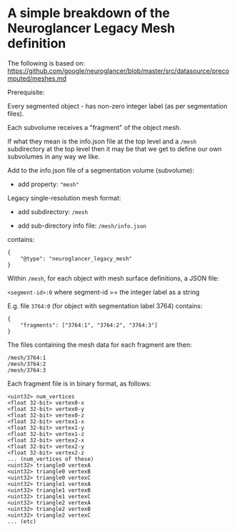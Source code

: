 # A simple breakdown of the Neuroglancer Legacy Mesh definition

The following is based on:
https://github.com/google/neuroglancer/blob/master/src/datasource/precomputed/meshes.md

Prerequisite:

Every segmented object - has non-zero integer label (as per segmentation files).

Each subvolume receives a "fragment" of the object mesh.

If what they mean is the info.json file at the top level and a `/mesh` subdirectory at the top level
then it may be that we get to define our own subvolumes in any way we like.

Add to the info.json file of a segmentation volume (subvolume):

- add property: `"mesh"`

Legacy single-resolution mesh format:

- add subdirectory: `/mesh`

- add sub-directory info file: `/mesh/info.json`

contains:

```
{
	"@type": "neuroglancer_legacy_mesh"
}
```

Within `/mesh`, for each object with mesh surface definitions,
a JSON file:

`<segment-id>:0` where segment-id == the integer label as a string

E.g. file `3764:0` (for object with segmentation label 3764) contains:

```
{
	"fragments": ["3764:1", "3764:2", "3764:3"]
}
```

The files containing the mesh data for each fragment are then:

```
/mesh/3764:1
/mesh/3764:2
/mesh/3764:3
```

Each fragment file is in binary format, as follows:

```
<uint32> num_vertices
<float 32-bit> vertex0-x
<float 32-bit> vertex0-y
<float 32-bit> vertex0-z
<float 32-bit> vertex1-x
<float 32-bit> vertex1-y
<float 32-bit> vertex1-z
<float 32-bit> vertex2-x
<float 32-bit> vertex2-y
<float 32-bit> vertex2-z
... (num_vertices of these)
<uint32> triangle0 vertexA
<uint32> triangle0 vertexB
<uint32> triangle0 vertexC
<uint32> triangle1 vertexA
<uint32> triangle1 vertexB
<uint32> triangle1 vertexC
<uint32> triangle2 vertexA
<uint32> triangle2 vertexB
<uint32> triangle2 vertexC
... (etc)
```
